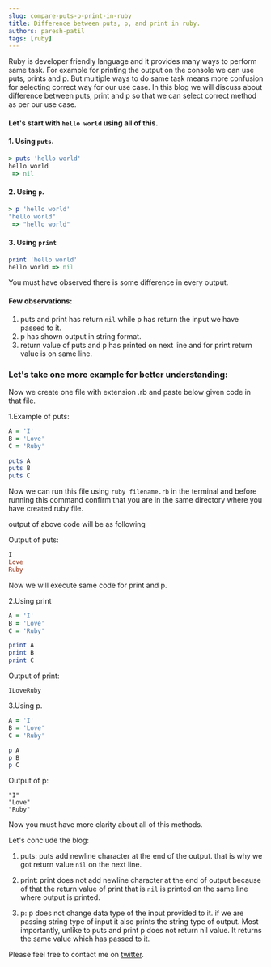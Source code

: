 ```yaml
---
slug: compare-puts-p-print-in-ruby
title: Difference between puts, p, and print in ruby.
authors: paresh-patil
tags: [ruby]
---
```


Ruby is developer friendly language and it provides many ways to perform same task. For example for printing the output on the console we can use puts, prints and p. But multiple ways to do same task means more confusion for selecting correct way for our use case. In this blog we will discuss about difference between puts, print and p so that we can select correct method as per our use case.

<!--truncate-->

#### Let's start with `hello world` using all of this.

#### 1. Using `puts`.

```ruby
> puts 'hello world'
hello world
 => nil
```

#### 2. Using `p`.

```ruby
> p 'hello world'
"hello world"
 => "hello world"
```

#### 3. Using `print`

```ruby
print 'hello world'
hello world => nil
```

You must have observed there is some difference in every output.

#### Few observations:

1. puts and print has return `nil` while p has return the input we have passed to it.
2. p has shown output in string format.
3. return value of puts and p has printed on next line and for print return value is on same line.

### Let's take one more example for better understanding:

Now we create one file with extension .rb and paste below given code in that file.

1.Example of puts:

```ruby
A = 'I'
B = 'Love'
C = 'Ruby'

puts A
puts B
puts C
```

Now we can run this file using `ruby filename.rb` in the terminal and before running this command confirm that you are in the same directory where you have created ruby file.

output of above code will be as following

Output of puts:

```ruby
I
Love
Ruby
```

Now we will execute same code for print and p.

2.Using print

```ruby
A = 'I'
B = 'Love'
C = 'Ruby'

print A
print B
print C
```

Output of print:

```
ILoveRuby
```

3.Using p.

```ruby
A = 'I'
B = 'Love'
C = 'Ruby'

p A
p B
p C
```

Output of p:

```
"I"
"Love"
"Ruby"
```

Now you must have more clarity about all of this methods.

Let's conclude the blog:

1. puts: puts add newline character at the end of the output. that is why we got return value `nil` on the next line.

2. print: print does not add newline character at the end of output because of that the return value of print that is `nil` is printed on the same line where output is printed.

3. p: p does not change data type of the input provided to it. if we are passing string type of input it also prints the string type of output. Most importantly, unlike to puts and print p does not return nil value. It returns the same value which has passed to it.

Please feel free to contact me on [twitter](https://twitter.com/Shekharpatil95).
